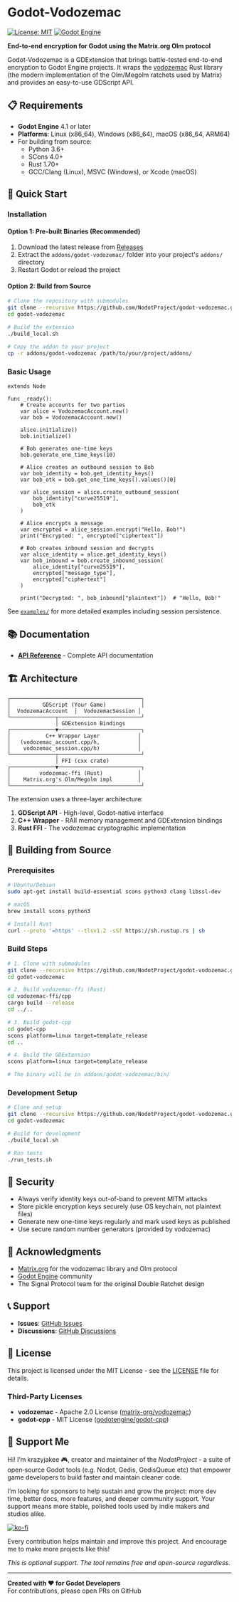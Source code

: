 # Godot-Vodozemac

[![License: MIT](https://img.shields.io/badge/License-MIT-yellow.svg)](https://opensource.org/licenses/MIT)
[![Godot Engine](https://img.shields.io/badge/Godot-4.1+-blue.svg)](https://godotengine.org/)

**End-to-end encryption for Godot using the Matrix.org Olm protocol**

Godot-Vodozemac is a GDExtension that brings battle-tested end-to-end encryption to Godot Engine projects. It wraps the [vodozemac](https://github.com/matrix-org/vodozemac) Rust library (the modern implementation of the Olm/Megolm ratchets used by Matrix) and provides an easy-to-use GDScript API.

## 📋 Requirements

- **Godot Engine** 4.1 or later
- **Platforms**: Linux (x86_64), Windows (x86_64), macOS (x86_64, ARM64)
- For building from source:
  - Python 3.6+
  - SCons 4.0+
  - Rust 1.70+
  - GCC/Clang (Linux), MSVC (Windows), or Xcode (macOS)

## 🚀 Quick Start

### Installation

#### Option 1: Pre-built Binaries (Recommended)

1. Download the latest release from [Releases](https://github.com/NodotProject/godot-vodozemac/releases)
2. Extract the `addons/godot-vodozemac/` folder into your project's `addons/` directory
3. Restart Godot or reload the project

#### Option 2: Build from Source

```bash
# Clone the repository with submodules
git clone --recursive https://github.com/NodotProject/godot-vodozemac.git
cd godot-vodozemac

# Build the extension
./build_local.sh

# Copy the addon to your project
cp -r addons/godot-vodozemac /path/to/your/project/addons/
```

### Basic Usage

```gdscript
extends Node

func _ready():
    # Create accounts for two parties
    var alice = VodozemacAccount.new()
    var bob = VodozemacAccount.new()

    alice.initialize()
    bob.initialize()

    # Bob generates one-time keys
    bob.generate_one_time_keys(10)

    # Alice creates an outbound session to Bob
    var bob_identity = bob.get_identity_keys()
    var bob_otk = bob.get_one_time_keys().values()[0]

    var alice_session = alice.create_outbound_session(
        bob_identity["curve25519"],
        bob_otk
    )

    # Alice encrypts a message
    var encrypted = alice_session.encrypt("Hello, Bob!")
    print("Encrypted: ", encrypted["ciphertext"])

    # Bob creates inbound session and decrypts
    var alice_identity = alice.get_identity_keys()
    var bob_inbound = bob.create_inbound_session(
        alice_identity["curve25519"],
        encrypted["message_type"],
        encrypted["ciphertext"]
    )

    print("Decrypted: ", bob_inbound["plaintext"])  # "Hello, Bob!"
```

See [`examples/`](examples/) for more detailed examples including session persistence.

## 📚 Documentation

- **[API Reference](docs/API.md)** - Complete API documentation

## 🏗️ Architecture

```
┌─────────────────────────────────────────┐
│          GDScript (Your Game)           │
│  VodozemacAccount  │  VodozemacSession │
└──────────────┬──────────────────────────┘
               │ GDExtension Bindings
┌──────────────▼──────────────────────────┐
│           C++ Wrapper Layer            │
│   (vodozemac_account.cpp/h,            │
│    vodozemac_session.cpp/h)            │
└──────────────┬──────────────────────────┘
               │ FFI (cxx crate)
┌──────────────▼──────────────────────────┐
│         vodozemac-ffi (Rust)           │
│    Matrix.org's Olm/Megolm impl        │
└─────────────────────────────────────────┘
```

The extension uses a three-layer architecture:
1. **GDScript API** - High-level, Godot-native interface
2. **C++ Wrapper** - RAII memory management and GDExtension bindings
3. **Rust FFI** - The vodozemac cryptographic implementation

## 🔧 Building from Source

### Prerequisites

```bash
# Ubuntu/Debian
sudo apt-get install build-essential scons python3 clang libssl-dev

# macOS
brew install scons python3

# Install Rust
curl --proto '=https' --tlsv1.2 -sSf https://sh.rustup.rs | sh
```

### Build Steps

```bash
# 1. Clone with submodules
git clone --recursive https://github.com/NodotProject/godot-vodozemac.git
cd godot-vodozemac

# 2. Build vodozemac-ffi (Rust)
cd vodozemac-ffi/cpp
cargo build --release
cd ../..

# 3. Build godot-cpp
cd godot-cpp
scons platform=linux target=template_release
cd ..

# 4. Build the GDExtension
scons platform=linux target=template_release

# The binary will be in addons/godot-vodozemac/bin/
```

### Development Setup

```bash
# Clone and setup
git clone --recursive https://github.com/NodotProject/godot-vodozemac.git
cd godot-vodozemac

# Build for development
./build_local.sh

# Run tests
./run_tests.sh
```

## 🔐 Security

- Always verify identity keys out-of-band to prevent MITM attacks
- Store pickle encryption keys securely (use OS keychain, not plaintext files)
- Generate new one-time keys regularly and mark used keys as published
- Use secure random number generators (provided by vodozemac)


## 🙏 Acknowledgments

- [Matrix.org](https://matrix.org/) for the vodozemac library and Olm protocol
- [Godot Engine](https://godotengine.org/) community
- The Signal Protocol team for the original Double Ratchet design

## 📞 Support

- **Issues**: [GitHub Issues](https://github.com/NodotProject/godot-vodozemac/issues)
- **Discussions**: [GitHub Discussions](https://github.com/NodotProject/godot-vodozemac/discussions)

## 📜 License

This project is licensed under the MIT License - see the [LICENSE](LICENSE) file for details.

### Third-Party Licenses

- **vodozemac** - Apache 2.0 License ([matrix-org/vodozemac](https://github.com/matrix-org/vodozemac))
- **godot-cpp** - MIT License ([godotengine/godot-cpp](https://github.com/godotengine/godot-cpp))

## 💖 Support Me
Hi! I’m krazyjakee 🎮, creator and maintain­er of the *NodotProject* - a suite of open‑source Godot tools (e.g. Nodot, Gedis, GedisQueue etc) that empower game developers to build faster and maintain cleaner code.

I’m looking for sponsors to help sustain and grow the project: more dev time, better docs, more features, and deeper community support. Your support means more stable, polished tools used by indie makers and studios alike.

[![ko-fi](https://ko-fi.com/img/githubbutton_sm.svg)](https://ko-fi.com/krazyjakee)

Every contribution helps maintain and improve this project. And encourage me to make more projects like this!

*This is optional support. The tool remains free and open-source regardless.*

---

**Created with ❤️ for Godot Developers**  
For contributions, please open PRs on GitHub
